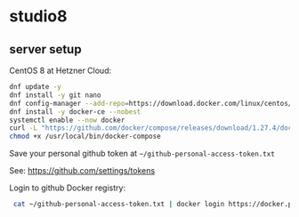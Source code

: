 # studio8

## server setup

CentOS 8 at Hetzner Cloud:

```bash
dnf update -y
dnf install -y git nano
dnf config-manager --add-repo=https://download.docker.com/linux/centos/docker-ce.repo
dnf install -y docker-ce --nobest
systemctl enable --now docker
curl -L "https://github.com/docker/compose/releases/download/1.27.4/docker-compose-$(uname -s)-$(uname -m)" -o /usr/local/bin/docker-compose
chmod +x /usr/local/bin/docker-compose

```

Save your personal github token at `~/github-personal-access-token.txt`

See: https://github.com/settings/tokens

Login to github Docker registry:

```bash
 cat ~/github-personal-access-token.txt | docker login https://docker.pkg.github.com -u mr678 --password-stdin
```

